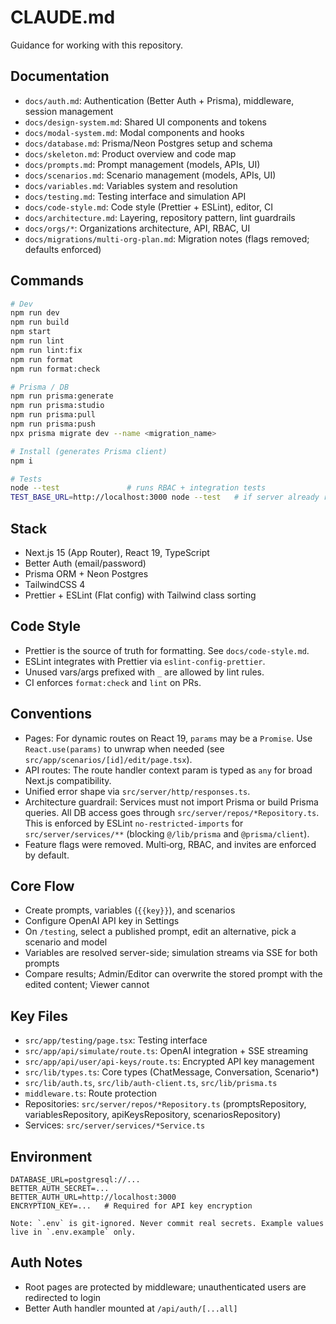 # CLAUDE.md

Guidance for working with this repository.

## Documentation

- `docs/auth.md`: Authentication (Better Auth + Prisma), middleware, session management
- `docs/design-system.md`: Shared UI components and tokens
- `docs/modal-system.md`: Modal components and hooks
- `docs/database.md`: Prisma/Neon Postgres setup and schema
- `docs/skeleton.md`: Product overview and code map
- `docs/prompts.md`: Prompt management (models, APIs, UI)
- `docs/scenarios.md`: Scenario management (models, APIs, UI)
- `docs/variables.md`: Variables system and resolution
- `docs/testing.md`: Testing interface and simulation API
- `docs/code-style.md`: Code style (Prettier + ESLint), editor, CI
- `docs/architecture.md`: Layering, repository pattern, lint guardrails
- `docs/orgs/*`: Organizations architecture, API, RBAC, UI
- `docs/migrations/multi-org-plan.md`: Migration notes (flags removed; defaults enforced)

## Commands

```bash
# Dev
npm run dev
npm run build
npm start
npm run lint
npm run lint:fix
npm run format
npm run format:check

# Prisma / DB
npm run prisma:generate
npm run prisma:studio
npm run prisma:pull
npm run prisma:push
npx prisma migrate dev --name <migration_name>

# Install (generates Prisma client)
npm i

# Tests
node --test               # runs RBAC + integration tests
TEST_BASE_URL=http://localhost:3000 node --test   # if server already running
```

## Stack

- Next.js 15 (App Router), React 19, TypeScript
- Better Auth (email/password)
- Prisma ORM + Neon Postgres
- TailwindCSS 4
- Prettier + ESLint (Flat config) with Tailwind class sorting

## Code Style

- Prettier is the source of truth for formatting. See `docs/code-style.md`.
- ESLint integrates with Prettier via `eslint-config-prettier`.
- Unused vars/args prefixed with `_` are allowed by lint rules.
- CI enforces `format:check` and `lint` on PRs.

## Conventions

- Pages: For dynamic routes on React 19, `params` may be a `Promise`. Use `React.use(params)` to unwrap when needed (see `src/app/scenarios/[id]/edit/page.tsx`).
- API routes: The route handler context param is typed as `any` for broad Next.js compatibility.
- Unified error shape via `src/server/http/responses.ts`.
- Architecture guardrail: Services must not import Prisma or build Prisma queries. All DB access goes through `src/server/repos/*Repository.ts`. This is enforced by ESLint `no-restricted-imports` for `src/server/services/**` (blocking `@/lib/prisma` and `@prisma/client`).
- Feature flags were removed. Multi‑org, RBAC, and invites are enforced by default.

## Core Flow

- Create prompts, variables (`{{key}}`), and scenarios
- Configure OpenAI API key in Settings
- On `/testing`, select a published prompt, edit an alternative, pick a scenario and model
- Variables are resolved server-side; simulation streams via SSE for both prompts
- Compare results; Admin/Editor can overwrite the stored prompt with the edited content; Viewer cannot

## Key Files

- `src/app/testing/page.tsx`: Testing interface
- `src/app/api/simulate/route.ts`: OpenAI integration + SSE streaming
- `src/app/api/user/api-keys/route.ts`: Encrypted API key management
- `src/lib/types.ts`: Core types (ChatMessage, Conversation, Scenario\*)
- `src/lib/auth.ts`, `src/lib/auth-client.ts`, `src/lib/prisma.ts`
- `middleware.ts`: Route protection
- Repositories: `src/server/repos/*Repository.ts` (promptsRepository, variablesRepository, apiKeysRepository, scenariosRepository)
- Services: `src/server/services/*Service.ts`

## Environment

```env
DATABASE_URL=postgresql://...
BETTER_AUTH_SECRET=...
BETTER_AUTH_URL=http://localhost:3000
ENCRYPTION_KEY=...   # Required for API key encryption

Note: `.env` is git-ignored. Never commit real secrets. Example values live in `.env.example` only.
```

## Auth Notes

- Root pages are protected by middleware; unauthenticated users are redirected to login
- Better Auth handler mounted at `/api/auth/[...all]`
